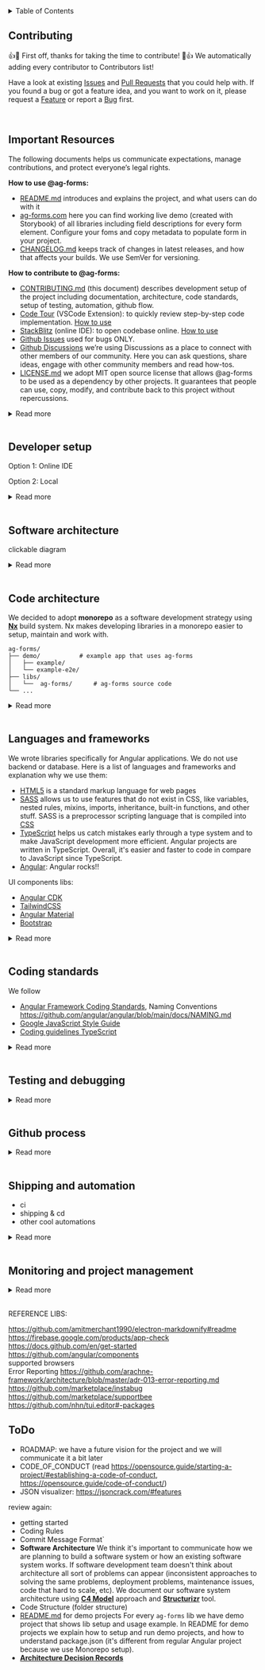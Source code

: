 <details>
	<summary>Table of Contents</summary></br>
	Please use automatically generated table of contents in the top left corner of the README. The table of contents is interactive and links to the selected section. </br></br>
	<img src="https://i0.wp.com/user-images.githubusercontent.com/7900087/113821370-df915480-9730-11eb-8aed-bdc50e2212d5.gif?ssl=1" alt="Italian Trulli">
</details>

## Contributing

:+1::tada: First off, thanks for taking the time to contribute! :tada::+1: We automatically adding every contributor to Contributors list!

Have a look at existing [Issues]() and [Pull Requests]() that you could help with. If you found a bug or got a feature idea, and you want to work on it, please request a [Feature]() or report a [Bug]() first.

</br>

## Important Resources

The following documents helps us communicate expectations, manage contributions, and protect everyone’s legal rights.

**How to use @ag-forms:**

- [README.md](README.md) introduces and explains the project, and what users can do with it
- [ag-forms.com](ag-forms.com) here you can find working live demo (created with Storybook) of all libraries including field descriptions for every form element. Configure your foms and copy metadata to populate form in your project.
- [CHANGELOG.md](CHANGELOG.md) keeps track of changes in latest releases, and how that affects your builds. We use SemVer for versioning.

**How to contribute to @ag-forms:**

- [CONTRIBUTING.md](CONTRIBUTING.md) (this document) describes development setup of the project including documentation, architecture, code standards, setup of testing, automation, github flow.
- [Code Tour](https://marketplace.visualstudio.com/items?itemName=vsls-contrib.codetour#recording-tours) (VSCode Extension): to quickly review step-by-step code implementation. [How to use]()
- [StackBlitz]() (online IDE): to open codebase online. [How to use]()
- [Github Issues]() used for bugs ONLY.
- [Github Discussions]() we’re using Discussions as a place to connect with other members of our community. Here you can ask questions, share ideas, engage with other community members and read how-tos.
- [LICENSE.md](LICENSE.md) we adopt MIT open source license that allows @ag-forms to be used as a dependency by other projects. It guarantees that people can use, copy, modify, and contribute back to this project without repercussions.

<details>
<summary>Read more</summary></br>

📦 **Packages:**

Storybook: `@nrwl/storybook` `@storybook/addon-essentials` `@storybook/angular` `@storybook/builder-webpack5` `@storybook/core-server` `@storybook/manager-webpack5` `@storybook/test-runner` `webpack`

🔌 **VSCode plugins:**

[Code Tour](https://github.com/microsoft/codetour)

📚 **References:**

Architecture:  
[C4 Model site](https://c4model.com/)  
[Simon Brown site (author of C4 Model)](https://simonbrown.je/)  
[Documenting architecture decisions](https://cognitect.com/blog/2011/11/15/documenting-architecture-decisions)  
[Architecture decision record](https://github.com/joelparkerhenderson/architecture-decision-record)  
[Architectural Decision Records](https://adr.github.io/)  
[arachne-framework/architecture/adr-001-use-adrs.md](https://github.com/arachne-framework/architecture/blob/master/adr-001-use-adrs.md)

Open source license:  
[Choose an open source license](https://license.md/)  
[Software Licenses](https://license.md/)  
[Choose an open source license](https://choosealicense.com/)  
[The Legal Side of Open Source](https://opensource.guide/legal/)

Releases:  
[SemVer](https://semver.org/)

Good docs examples:  
[Bazel](https://github.com/bazelbuild/bazel)  
[Atom](https://github.com/atom/atom/blob/master/CONTRIBUTING.md#styleguides)  
[Awesome READMEs](https://github.com/matiassingers/awesome-readme)

Other:  
[Starting an Open Source Project](https://opensource.guide/starting-a-project/)  
[Best Practices for Maintainers](https://opensource.guide/best-practices/)  
[Leadership and Governance](https://opensource.guide/leadership-and-governance/)  
[Building Welcoming Communities](https://opensource.guide/building-community/)  
[How to Build a CONTRIBUTING.md](https://mozillascience.github.io/working-open-workshop/contributing/)

Storybook:  
[Storybook](https://storybook.js.org/)  
[Video Tutorial: Storybook for React Apps](https://www.newline.co/courses/storybook-for-react-apps/theming-the-storybook-app)

https://blog.logrocket.com/next-level-component-showcasing-with-storybook-controls/  
 https://atanasstoyanov.medium.com/custom-documentation-pages-for-storybookjs-13eb9637d6ab  
 https://mistica-web.vercel.app/?path=/story/components-popover--default  
 https://www.apideck.design/?path=/story/card--with-icons  
 https://github.com/xavierlefevre/shared-react-components-example  
 https://github.com/lauthieb/awesome-storybook  
 builsing and testing https://github.com/angular/angular/blob/main/docs/DEVELOPER.md

</details>
</br>

## Developer setup

Option 1: Online IDE

Option 2: Local

<details>
<summary>Read more</summary></br>
codespaces
https://github.com/firstcontributions/first-contributions 
https://github.com/nayafia/contributing-template/blob/HEAD/CONTRIBUTING-template.md
</details>
</br>

## Software architecture

clickable diagram

<details>
<summary>Read more</summary></br>

https://github.com/angular/angular/blob/main/docs/DEVELOPER.md
https://github.com/sidneycadot/oeis#how-it-all-fits-together

</details>
</br>

## Code architecture

We decided to adopt **monorepo** as a software development strategy using **[Nx](https://nx.dev/)** build system. Nx makes developing libraries in a monorepo easier to setup, maintain and work with.

```treeview
ag-forms/
├── demo/			# example app that uses ag-forms
│   ├── example/
│   └── example-e2e/
├── libs/
│   └──  ag-forms/		# ag-forms source code
└── ...
```

<details>
<summary>Read more</summary></br>

📋 **Details:** `ag-forms` project involves developing several libraries and demo applications (examples of library usage). We needed to choose how to organize our code. The top-level choice is to organize as a "monorepo" or "polyrepo" or "hybrid":

- Monorepo means we put all pieces into one big repo
- Polyrepo means we put each piece in its own repo
- Hybrid means some mix of monorepo and polyrepo

**Pros**

1. Built in support
   Built in support for a lot of great libraries and frameworks that we use,like Angular, Jest and Cypress for testing, Prettier, etc.
2. Visualization
   Ability to easily and automatically build a dependency graph. Nx DevTools comes with a really fantastic tool that automatically plots out all of our applications and libraries in a bubble chart. We use this chart to see all those dependencies and identify unintended dependencies. The chart also marks lines and bubbles in red if the changes we made to code will affect those apps and libs. That makes it easy to figure out our changes impact on all code.
3. Affected commands
   Nx can detect what projects in the repo have been affected by a code change. This used by our CI to know what apps/libs need to be built and tested with a change. This saves devs and agents time on CI tasks and keeps our deployments as small and stable as possible.
4. Keeping all libs and apps in sync
   We can code new features and test them right away using demo projects, no need to switch between lib and demo app codes and sync them. In on PR we can duild new feature and demonstrate how to use it in demo project.
5. Unified Dependencies
   The entire repo runs on the same dependencies. This saves time when trying to debug and make version updates a breeze. Instead of updating multiple separate libs and apps to use the next version of Angular, we update everything with a couple of commands and know that everything is compatible. Nx offers a migration tool to help update entire repo, which utilizes ng update and other custom schematics to help make upgrading everything at once much more manageable. It ensures that your dependencies are all compatible and have been tested together. This saves a bunch of time when upgrading libraries because we don’t have to track down library incompatibilities.
6. Distributed Caching
   Distributed caching is an excellent feature unique to nx. The premise is that a piece of code is only built, linted, and tested once across organization. All it takes is a simple command in terminal, and then you start benefiting! Even without distributed caching, you will get local caching so that on your machine, code is only built, linted, and tested once by default. This is a huge time saver and productivity enhancer!
7. Code standards
   We can enforce the same code standard across all of our libs and apps, automatically alert developers and block PRs that don’t follow these standards. It makes life a lot easier.
8. Deployments
   We can also standardise deployments using Nx. We have one single pipeline for all of our apps, which means we have less overhead in maintaining that pipeline. When deploying, we check which applications have been affected by the code changes being made by utilising the command nx affected. This allows us to run the test suites for these applications. If all of these pass, we know we have a valid build and can have relative confidence that releasing code that alters several applications at once won’t result in any breaking changes.
9. Development Experience
   This also helps with onboarding.
10. Best practices
    A set of best practices to enforce on a development team and a great living documentation resources (official site and Nrwl Connect).
11. Documentation
    One set of ADRs can be written for all libs and projects, as well as code and PR guidelines and many more.
12. Seperate builds
    Unlike standard monorepos, Nx build monorepo letting us test and build libs and apps independently, which makes CI/CD process easy and we can deploy libs to package managers and apps to web servers.

**Cons**

1. Rules
   Nx introduces an additional set of rather strict opinions over already extensive Angular's one. The mental burden can be quite heavy, though bearable if you have a decent project documentation.
2. Nesting
   Ridiculously deep nesting can get developer confused and angry quite often. As each application and library has extensive configuration and a separate place for everything your code traveling distance in an IDE or editor rises significantly.

📦 **Packages:**

Nx: `nx` `@nrwl/cli` `@nrwl/workspace`

📚 **References:**

[Nx](https://nx.dev/)  
[Monorepo vs. polyrepo](https://github.com/joelparkerhenderson/monorepo-vs-polyrepo)  
[20 Reasons to do Angular In Nx](https://medium.com/ngconf/20-reasons-to-do-angular-in-nx-27c1ce870822)  
[6 reasons why we chose Nx as our monorepo management tool](https://medium.com/purplebricks-digital/6-reasons-why-we-chose-nx-as-our-monorepo-management-tool-1fe5274a008e)  
[What exactly is Nx.dev?](https://stackoverflow.com/questions/57086528/what-exactly-is-nx-dev)  
[Intro to Nx](https://nx.dev/getting-started/intro)  
[Nx-based monorepo — pains and gains](https://fyodor.io/nx-based-monorepo-pains-and-gains/)  
[Nx: Extensible Dev Tools for Monorepos](https://blog.nrwl.io/nx-angular-cli-power-ups-for-modern-development-37b42e4c8b16)

</details>
</br>

## Languages and frameworks

We wrote libraries specifically for Angular applications. We do not use backend or database. Here is a list of languages and frameworks and explanation why we use them:

- [HTML5](https://html.spec.whatwg.org/multipage/) is a standard markup language for web pages
- [SASS](https://sass-lang.com/) allows us to use features that do not exist in CSS, like variables, nested rules, mixins, imports, inheritance, built-in functions, and other stuff. SASS is a preprocessor scripting language that is compiled into [CSS](https://www.w3.org/Style/CSS/Overview.en.html)
- [TypeScript](https://www.typescriptlang.org/) helps us catch mistakes early through a type system and to make JavaScript development more efficient. Angular projects are written in TypeScript. Overall, it's easier and faster to code in compare to JavaScript since TypeScript.
- [Angular](https://angular.io/docs): Angular rocks!!

UI components libs:

- [Angular CDK](https://material.angular.io/cdk/categories)
- [TailwindCSS](https://tailwindcss.com/)
- [Angular Material](https://material.angular.io/)
- [Bootstrap](https://ng-bootstrap.github.io/#/home)

<details>
<summary>Read more</summary></br>

📦 **Packages:**

- SASS: `postcss` `postcss-import` `postcss-preset-env` `postcss-url` `autoprefixer`
- TypeScript: `typescript` `tslib` `ts-node`
- Angular: `@angular/common` `@angular/core` `@angular/forms` `@angular/platform-browser` `@angular/platform-browser-dynamic` `@angular/router` `@angular/compiler` `@angular-devkit/build-angular` `@angular/cli` `@angular/compiler-cli` `@angular/language-service` `@nrwl/angular` `zone.js` `@types/node` `glob`
- TailwindCSS: `tailwindcss`

📚 **References:**

[Accessibility in Angular](https://angular.io/guide/accessibility)  
[CSS framework ADR](https://github.com/joelparkerhenderson/architecture-decision-record/blob/main/examples/css-framework/index.md)  
[Set up Tailwind CSS with Angular in an Nx workspace](https://blog.nrwl.io/set-up-tailwind-css-with-angular-in-an-nx-workspace-6f039a0f4479)

</details>
</br>

## Coding standards

We follow

- [Angular Framework Coding Standards](https://github.com/angular/angular/blob/main/docs/CODING_STANDARDS.md), Naming Conventions https://github.com/angular/angular/blob/main/docs/NAMING.md
- [Google JavaScript Style Guide](https://google.github.io/styleguide/jsguide.html)
- [Coding guidelines TypeScript](https://github.com/Microsoft/TypeScript/wiki/Coding-guidelines)

<details>
<summary>Read more</summary></br>

use moment lib? https://backstage.io/docs/architecture-decisions/adrs-adr010  
localization https://backstage.io/docs/architecture-decisions/adrs-adr012
data first moel https://github.com/arachne-framework/architecture/blob/master/adr-002-configuration.md
push detection strategy
app modules vs standalone components
custom form component https://carlosefrfloresta.medium.com/three-ways-to-create-an-angular-custom-form-component-e4fd9e8354c2
https://backstage.io/docs/architecture-decisions/adrs-adr004
https://github.com/arachne-framework/architecture/blob/master/adr-008-abstract-modules.md

</details>
</br>

## Testing and debugging

<details>
<summary>Read more</summary></br>

📋 **Details:** In order to be confident that our software is of a good quality we need to test it. There are different types and techniques of software testing, and not all of them are needed for `ag-forms` library.

- **Static Testing**
  Does not involve software execution and often implicit, like proofreading, plus when programming tools/text editors check source code structure or compilers (pre-compilers) check syntax.
  :hammer_and_wrench: [ESLint](https://eslint.org/) catches inconsistent code formatting, styling, and possible errors
  :hammer_and_wrench: [Prettier](https://prettier.io/) making code’s formatting more consistent; it only addresses style and formatting rules
  :hammer_and_wrench: [SonarCloud](https://www.sonarsource.com/products/sonarcloud/) assesses codebase’s quality across a wide range of measures: reliability, security, maintainability, code coverage, and duplicate code.
  :hammer_and_wrench: [Dependabot](https://github.com/features/security/) addresses security vulnerabilities from out-of-date dependencies.
- **Dynamic Testing**
  Testing of the dynamic behavior of code, executed with a given set of test cases.

  - **Functional Testing**
    Focuses on the business requirements of an application. Tend to answer the question of "can the user do this" or "does this particular feature work."

    - **Unit Test**
      Tests that verify the functionality of a specific section of code, usually at the function level.
      :hammer_and_wrench: [Jest](https://jestjs.io/) testing framework
      :hammer_and_wrench: [Spectator](https://ngneat.github.io/spectator/) that helps with all the boilerplate grunt work and allows to create tests faster and easier-to-maintain
      :hammer_and_wrench: [ng-mocks](https://ng-mocks.sudo.eu/) helps with mocking services, components, directives, pipes and modules.
    - **Integration Test**
      Conducted to evaluate the compliance of a system or component with specified functional requirements. Individual software modules are combined and tested as a group. `@ag-forms/core` will use same tools that are used for unit testing, because it is non-ui library. `@ag-forms/__-cdk` ui libraries will use:
      :hammer_and_wrench: [Cypress](https://docs.cypress.io/guides/component-testing/quickstart-angular#Configuring-Component-Testing) provides a testable component workbench to quickly build and test components.
    - **E2E Test**
      Used to test whether the flow of a software from initial stage to final stage is behaving as expected. The purpose of end-to-end testing is to identify system dependencies and to make sure that the data integrity is maintained between various system components and systems.
      :heavy_multiplication_x: `@ag-forms` has no use case for E2E testing, hence no e2e tests will be performed.
    - **Acceptance Test**
      We are going to ask developers we know to test libraries and documentation to make sure they are esy to read and of a good quality.
      :hammer_and_wrench: users (devs who code in angular)

  - **Non-Functional Testing**
    - **Performance Testing**
    - **Security Testing**
      Uncovers vulnerabilities, threats and risks in a software application.
      :hammer_and_wrench: [SonarCloud](https://www.sonarqube.org/features/security/) In addition to exposing vulnerabilities, it is used to measure the source code quality including: Cross-site scripting, Denial of Service (DoS) attacks, HTTP response splitting, Memory corruption, SQL injection.
    - **Usability (UX) Testing**
      Measuring how easy and user-friendly a software application is.
      - **Accessibility Testing**
        Making your web and mobile apps usable to as many people as possible. It makes apps accessible to those with disabilities, such as vision impairment, hearing disabilities, and other physical or cognitive conditions. `@ag-forms/core` will test accessibility from within `@ag-forms/__-cdk` ui libraries using:
        :hammer_and_wrench: [Axe](https://www.deque.com/axe/) (using [axe-core](https://github.com/dequelabs/axe-core) with cypress) is an accessibility testing engine for websites and other HTML-based user interfaces.
        :hammer_and_wrench: [Lighthouse](https://developer.chrome.com/docs/lighthouse/overview/) (using [cypress-audit](https://www.npmjs.com/package/cypress-audit)) automated Chrome DevTool for accessibility testing.
        :hammer_and_wrench: [Pa11y](https://pa11y.org/) (using [cypress-audit](https://www.npmjs.com/package/cypress-audit)) tests web pages for accessibility.
      - **Internationalization & Localization (i18n) Testing**
    - **Compatibility Testing**

🛠 **Tools:**

- [ESLint](https://eslint.org/)
  📦 _packages:_ [`eslint`](https://www.npmjs.com/package/eslint) [`eslint-plugin-cypress`](https://www.npmjs.com/package/eslint-plugin-cypress) [`@typescript-eslint/eslint-plugin`](https://www.npmjs.com/package/@typescript-eslint/eslint-plugin) [`@typescript-eslint/parser`](https://www.npmjs.com/package/@typescript-eslint/parser) [`@angular-eslint/eslint-plugin`](https://www.npmjs.com/package/@angular-eslint/eslint-plugin) [`@angular-eslint/eslint-plugin-template`](https://www.npmjs.com/package/@angular-eslint/eslint-plugin-template) [`@angular-eslint/template-parser`](https://www.npmjs.com/package/@angular-eslint/template-parser) [`@nrwl/eslint-plugin-nx`](https://www.npmjs.com/package/@nrwl/eslint-plugin-nx) [`@nrwl/linter`](https://nx.dev/packages/linter)
- [Prettier](https://prettier.io/)
  📦 _packages:_ [`prettier`](https://www.npmjs.com/package/prettier) [`eslint-config-prettier`](https://www.npmjs.com/package/eslint-config-prettier)
- [Cypress](https://docs.cypress.io/)
  📦 _packages:_ [`cypress`](https://www.npmjs.com/package/cypress) [`@nrwl/cypress`](https://www.npmjs.com/package/@nrwl/cypress)
- [SonarCloud](https://www.sonarsource.com/products/sonarcloud/) https://sonarcloud.io/project/overview?id=movadee-open-source_ag-forms
  📦 _packages:_ [``]() [``]()
- [Dependabot](https://github.com/features/security/)
  📦 _packages:_ [``]() [``]()
- [Jest](https://jestjs.io/)
  📦 _packages:_ [`jest`](https://www.npmjs.com/package/jest) [`jest-environment-jsdom`](https://www.npmjs.com/package/jest-environment-jsdom) [`jest-preset-angular`](https://www.npmjs.com/package/jest-preset-angular) [`ts-jest`](https://www.npmjs.com/package/ts-jest) [`@types/jest`](https://www.npmjs.com/package/@types/jest) [`@nrwl/jest`](https://www.npmjs.com/package/@nrwl/jest)
- [Spectator](https://ngneat.github.io/spectator/)
  📦 _packages:_ [`@ngneat/spectator`](https://www.npmjs.com/package/@ngneat/spectator)
- [ng-mocks](https://ng-mocks.sudo.eu/)
  📦 _packages:_ [`ng-mocks`](https://www.npmjs.com/package/ng-mocks)
- [Axe](https://www.deque.com/axe/)
  📦 _packages:_ [``]() [``]()
- [Lighthouse](https://developer.chrome.com/docs/lighthouse/overview/)
  📦 _packages:_ [``]() [``]()
- [Pa11y](https://pa11y.org/)
  📦 _packages:_ [``]() [``]()

📚 **References:**

- [Software Testing Wiki](https://en.wikipedia.org/wiki/Software_testing#Accessibility_testing)
- [Testing Components with Spectator](https://testing-angular.com/testing-components-with-spectator/#testing-components-with-spectator)
- [Testing Angular: A Guide to Robust Angular Applications](https://testing-angular.com/introduction/#introduction)
- [How to Test Accessibility With Axe in Cypress](https://www.wearecogworks.com/blog/how-to-test-accessibility-with-axe-in-cypress/)
- [Cypress Component Testing in Nx](https://nx.dev/cypress/cypress-component-testing)
- [Nx support for Cypress 10](https://youtu.be/QDWN4C7T-Ck?t=320)
- [Web Performance Testing With Cypress and Google Lighthouse](https://www.lambdatest.com/blog/using-cypress-google-lighthouse-performance-testing/)
- [How to Automate Accessibility Tests with Cypress](https://www.freecodecamp.org/news/automating-accessibility-tests-with-cypress/)
- [How to test for accessibility with Cypress](https://www.deque.com/blog/how-to-test-for-accessibility-with-cypress/)
- [Accessible Rich Internet Applications (WAI-ARIA)](https://www.w3.org/TR/wai-aria/#authoring_testing)
- [Accessibility in Angular](https://angular.io/guide/accessibility)
- [Build more accessible Angular apps](https://blog.angular.io/build-more-accessible-angular-apps-1aca4fc39aff)
- [Why you should use open-source component libraries in your Design System](https://backlight.dev/mastery/why-you-should-use-open-source-component-libraries-in-your-design-system)
- [Angular Testing Overview: Unit, Integration & E2E Tests](https://onthecode.co.uk/blog/angular-testing-overview/)

https://docs.cypress.io/plugins/directory#Visual%20Testing  
https://github.com/marketplace/accesslint  
https://github.com/angular/angular/blob/main/docs/DEBUG.md  
https://github.com/angular/angular/blob/main/docs/DEBUG_COMPONENTS_REPO_IVY.md  
https://github.com/angular/angular/blob/main/docs/TOOLS.md

</details>
</br>

## Github process

<details>
<summary>Read more</summary></br>

https://github.com/angular/angular/blob/main/docs/COMMITTER.md  
https://github.com/angular/angular/blob/main/docs/BRANCHES.md  
https://github.com/angular/angular/blob/main/.pullapprove.yml  
https://github.com/angular/angular/blob/main/docs/FIXUP_COMMITS.md  
https://github.com/angular/angular/blob/main/docs/PUBLIC_API.md  
git flow https://docs.aws.amazon.com/prescriptive-guidance/latest/architectural-decision-records/appendix.html

</details>
</br>

## Shipping and automation

- ci
- shipping & cd
- other cool automations

<details>
<summary>Read more</summary></br>

🛠 **Tools:**

- [Semantic Release](https://github.com/semantic-release/semantic-release)
  📦 _packages:_ [`@theunderscorer/nx-semantic-release`](https://github.com/TheUnderScorer/nx-semantic-release) [`ng-packagr`](https://www.npmjs.com/package/ng-packagr)
- [Nx Cloud](https://nx.app/)
  📦 _packages:_ [`@nrwl/nx-cloud`](https://www.npmjs.com/package/@nrwl/nx-cloud)
- [GitHub Actions](https://github.com/features/actions)

We use [Semantic Versioning](https://semver.org/) for versioning. For the versions available, see the [tags on this repository](https://github.com/PurpleBooth/a-good-readme-template/tags).  
https://keepachangelog.com/en/1.0.0/  
github commits names, pr's etc  
semantic release: https://github.com/TheUnderScorer/nx-semantic-release  
https://github.com/angular/angular/blob/main/docs/RELEASE_SCHEDULE.md  
https://nx.dev/more-concepts/buildable-and-publishable-libraries  
https://github.com/Stack-in-a-box/triumphmayflowerclub.com#versions  
https://github.com/PurpleBooth/a-good-readme-template/tags  
https://github.com/Stack-in-a-box/triumphmayflowerclub.com#versions  
https://www.mariokandut.com/how-to-check-unused-npm-packages/
pre-commit
recommended VSCode plugins  
Branching and Versioning https://github.com/angular/angular/blob/main/docs/BRANCHES.md  
https://shields.io/category/build

https://yonatankra.com/ how-to-deploy-npm-modules-in-an-nx-monorepo-and-github-actions/  
https://dev.to/dianjuar/ publish-your-libraries-to-npm-with-one-command-angular-and-nx-4lao  
https://tane.dev/2020/05/publishing-npm-libraries-using-nx-and-github-actions/  
c4 diagram  
https://refresh-sf.com/  
https://github.com/jbrestan/structurizr-mkdocs-pages
https://medium.com/@sebagomez/setting-up-a-github-page-with-jekyll-and-a-docker-container-c712e448649b  
https://codingwithtaz.blog/2022/08/21/git-to-structurizr-cloud/  
https://github.com/marketplace/secureframe  
https://github.com/marketplace/soc-2-iso-27001-readiness  
https://about.sourcegraph.com/

bundle size:
https://www.taskade.com/new/from/QhdTdxcBoGWEWpgd?share=view&view=QGFMgLncup1Lwazw&as=list
https://levelup.gitconnected.com/improving-angular-initial-load-time-fba8b1289c48
https://angular.io/guide/lightweight-injection-tokens
https://blog.sentry.io/2022/07/19/javascript-sdk-package-reduced/
https://www.xenonstack.com/blog/performance-optimization-in-angular
https://akhromieiev.com/how-to-use-webpack-bundle-analyzer-in-angular-project/
https://medium.com/devops-dudes/angular-bundle-size-optimization-75294e83c149
https://www.npmjs.com/package/webpack-bundle-analyzer
https://medium.com/globant/screening-npm-packages-best-practices-a24930b2624e
bundle management https://bundlephobia.com/
https://duncanhunter.gitbook.io/enterprise-angular-applications-with-ngrx-and-nx/introduction/19-deploying-an-nx-monorepo
https://github.com/marketplace/devbots-vacation
https://github.com/marketplace/onesidebar
https://github.com/marketplace/repo-st
https://github.com/marketplace/figstack
https://github.com/responsively-org/responsively-app
https://github.com/marketplace/gitpod-io
https://github.com/marketplace/mokuren-chrome-extension

dependencies
https://docs.github.com/en/code-security/dependabot/dependabot-version-updates/about-dependabot-version-updates
https://github.com/marketplace/licensebat
https://github.com/marketplace/renovate
https://www.youtube.com/watch?v=TnBEVPUsuAw

https://github.com/marketplace/devbots-lock-pull-request
https://github.com/marketplace/devbots-lock-issue
https://github.com/marketplace/percy
https://github.com/marketplace/stale
https://github.com/marketplace/imgbot
https://app.codecov.io/gh/dkhmelenko/autoapproval/pull/726
https://github.com/dkhmelenko/autoapproval/pull/726
https://github.com/marketplace/pr-valet
https://github.com/google/closure-compiler
https://github.com/arachne-framework/architecture/blob/master/adr-011-asset-pipeline.md
github actions
nx-cloud
pre-commit
https://github.com/joelparkerhenderson/architecture-decision-record/blob/main/examples/microsoft-azure-devops/index.md
https://github.com/joelparkerhenderson/architecture-decision-record/blob/main/examples/environment-variable-configuration/index.md
https://www.redhat.com/en/topics/devops/what-is-ci-cd
https://www.redhat.com/en/topics/devops
https://blog.nrwl.io/more-time-saved-for-free-with-nx-cloud-d7079b95f7ca
wip: https://github.com/marketplace/wip
Ensure Single Commit https://github.com/marketplace/ensure-single-commit
Check All Tasks Completed https://github.com/marketplace/task-list-completed
PR depends on https://github.com/marketplace/dpulls
Incl Videos in PR https://github.com/marketplace/loom-gif-previews
Auto Create Issue Branch:
https://github.com/marketplace/create-issue-branch auto Create Issue Branch
https://github.com/marketplace/auto-branch auto Create Issue Branch
Release (conventional commit -> Semantic Versioning) prep
https://github.com/jscutlery/semver
https://github.com/marketplace/semantic-prs check pr for conventional commit msg
https://github.com/marketplace/semantic-pull-requests ensure pr is semantic
https://github.com/marketplace/githint-bot follow specified conventions
PR auto label - done
https://github.com/marketplace/pull-request-auto-labeler label based on title and body
https://github.com/marketplace/auto-add-label label based on title
https://github.com/marketplace/trafico-pull-request-labeler
https://github.com/marketplace/devbots-needs-review
https://github.com/marketplace/close-label
https://github.com/marketplace/maintainability-pal
https://github.com/marketplace/kodiakhq
https://github.com/marketplace/ranger
https://github.com/marketplace/mergify
https://github.com/marketplace/pullapprove
https://github.com/marketplace/commit-graph-by-mergebase
https://github.com/marketplace/pull-request-attention
https://github.com/marketplace/butterb0t
https://github.com/marketplace/boring-cyborg-add-labels-to-prs-based-on-filepaths
https://github.com/marketplace/pr-milestone-check
https://github.com/marketplace/lazy-hand
https://github.com/actions/dependency-review-action

https://angular.io/guide/creating-libraries
https://angular.io/guide/schematics

</details>
</br>

## Monitoring and project management

<details>
<summary>Read more</summary></br>

https://opensource.guide/metrics/  
https://www.quora.com/How-would-you-measure-the-success-of-open-source-project  
https://github.com/marketplace/gitspo  
https://github.com/joelparkerhenderson/architecture-decision-record/blob/main/examples/metrics-monitors-alerts/index.md

project management (github projects, issues, issue templates)  
https://github.com/jspsych/jsPsych/discussions/categories/show-and-tell  
https://rewind.com/blog/best-practices-for-using-github-issues/  
https://github.com/angular/angular/blob/main/docs/GITHUB_PROCESS.md  
https://github.com/angular/angular/blob/main/docs/SAVED_REPLIES.md  
https://github.com/angular/angular/blob/main/docs/TRIAGE_AND_LABELS.md  
https://github.com/stevemao/github-issue-templates  
https://github.com/codeforamerica/howto/blob/master/Good-GitHub-Issues.md  
https://firebase.google.com/products/performance  
https://firebase.google.com/products/analytics

</details>
</br>

REFERENCE LIBS:

https://github.com/amitmerchant1990/electron-markdownify#readme  
https://firebase.google.com/products/app-check  
https://docs.github.com/en/get-started  
https://github.com/angular/components  
supported browsers  
Error Reporting https://github.com/arachne-framework/architecture/blob/master/adr-013-error-reporting.md  
https://github.com/marketplace/instabug  
https://github.com/marketplace/supportbee  
https://github.com/nhn/tui.editor#-packages

## ToDo

- ROADMAP: we have a future vision for the project and we will communicate it a bit later
- CODE_OF_CONDUCT (read https://opensource.guide/starting-a-project/#establishing-a-code-of-conduct, https://opensource.guide/code-of-conduct/)
- JSON visualizer: https://jsoncrack.com/#features

review again:

- getting started
- Coding Rules
- Commit Message Format`
- **Software Architecture**
  We think it's important to communicate how we are planning to build a software system or how an existing software system works. If software development team doesn't think about architecture all sort of problems can appear (inconsistent approaches to solving the same problems, deployment problems, maintenance issues, code that hard to scale, etc).
  We document our software system architecture using **[C4 Model](https://c4model.com/)** approach and **[Structurizr](https://structurizr.com/)** tool.
- Code Structure (folder structure)
- [README.md]() for demo projects
  For every `ag-forms` lib we have demo project that shows lib setup and usage example. In README for demo projects we explain how to setup and run demo projects, and how to understand package.json (it's different from regular Angular project because we use Monorepo setup).
- **[Architecture Decision Records]()**
